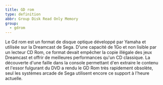 ```yaml
---
title: GD rom
type: definition
abbr: Group Disk Read Only Memory
group:
  - gdrom
---
```

Le Gd rom est un format de disque optique développé par Yamaha et utilisée sur la Dreamcast de Sega. D'une capacité de 1Go et non lisible par un lecteur CD Rom, ce format devait empêcher la copie illégale des jeux Dreamcast et offrir de meilleures performances qu'un CD classique. La découverte d'une faille dans la console permettant d'en extraire le contenu et l'essor fulgurant du DVD a rendu le GD Rom très rapidement obsolète, seul les systèmes arcade de Sega utilisent encore ce support à l'heure actuelle.

